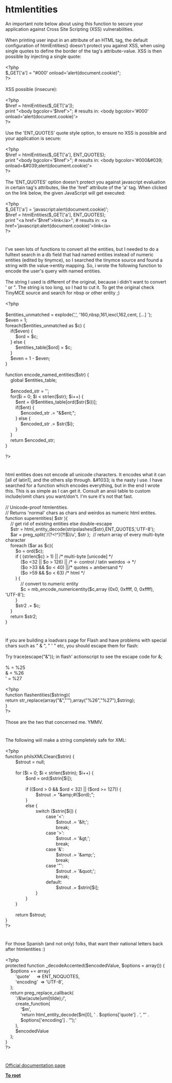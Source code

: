 # htmlentities




<div class="phpcode"><span class="html">
An important note below about using this function to secure your application against Cross Site Scripting (XSS) vulnerabilities.<br><br>When printing user input in an attribute of an HTML tag, the default configuration of htmlEntities() doesn&apos;t protect you against XSS, when using single quotes to define the border of the tag&apos;s attribute-value. XSS is then possible by injecting a single quote:<br><br><span class="default">&lt;?php<br>$_GET</span><span class="keyword">[</span><span class="string">&apos;a&apos;</span><span class="keyword">] = </span><span class="string">&quot;#000&apos; onload=&apos;alert(document.cookie)&quot;</span><span class="keyword">;<br></span><span class="default">?&gt;<br></span><br>XSS possible (insecure):<br><br><span class="default">&lt;?php<br>$href </span><span class="keyword">= </span><span class="default">htmlEntities</span><span class="keyword">(</span><span class="default">$_GET</span><span class="keyword">[</span><span class="string">&apos;a&apos;</span><span class="keyword">]);<br>print </span><span class="string">&quot;&lt;body bgcolor=&apos;</span><span class="default">$href</span><span class="string">&apos;&gt;&quot;</span><span class="keyword">; </span><span class="comment"># results in: &lt;body bgcolor=&apos;#000&apos; onload=&apos;alert(document.cookie)&apos;&gt;<br></span><span class="default">?&gt;<br></span><br>Use the &apos;ENT_QUOTES&apos; quote style option, to ensure no XSS is possible and your application is secure:<br><br><span class="default">&lt;?php<br>$href </span><span class="keyword">= </span><span class="default">htmlEntities</span><span class="keyword">(</span><span class="default">$_GET</span><span class="keyword">[</span><span class="string">&apos;a&apos;</span><span class="keyword">], </span><span class="default">ENT_QUOTES</span><span class="keyword">);<br>print </span><span class="string">&quot;&lt;body bgcolor=&apos;</span><span class="default">$href</span><span class="string">&apos;&gt;&quot;</span><span class="keyword">; </span><span class="comment"># results in: &lt;body bgcolor=&apos;#000&amp;#039; onload=&amp;#039;alert(document.cookie)&apos;&gt;<br></span><span class="default">?&gt;<br></span><br>The &apos;ENT_QUOTES&apos; option doesn&apos;t protect you against javascript evaluation in certain tag&apos;s attributes, like the &apos;href&apos; attribute of the &apos;a&apos; tag. When clicked on the link below, the given JavaScript will get executed:<br><br><span class="default">&lt;?php<br>$_GET</span><span class="keyword">[</span><span class="string">&apos;a&apos;</span><span class="keyword">] = </span><span class="string">&apos;javascript:alert(document.cookie)&apos;</span><span class="keyword">;<br></span><span class="default">$href </span><span class="keyword">= </span><span class="default">htmlEntities</span><span class="keyword">(</span><span class="default">$_GET</span><span class="keyword">[</span><span class="string">&apos;a&apos;</span><span class="keyword">], </span><span class="default">ENT_QUOTES</span><span class="keyword">);<br>print </span><span class="string">&quot;&lt;a href=&apos;</span><span class="default">$href</span><span class="string">&apos;&gt;link&lt;/a&gt;&quot;</span><span class="keyword">; </span><span class="comment"># results in: &lt;a href=&apos;javascript:alert(document.cookie)&apos;&gt;link&lt;/a&gt;<br></span><span class="default">?&gt;</span>
</span>
</div>
  

#


<div class="phpcode"><span class="html">
I&apos;ve seen lots of functions to convert all the entities, but I needed to do a fulltext search in a db field that had named entities instead of numeric entities (edited by tinymce), so I searched the tinymce source and found a string with the value-&gt;entity mapping. So, i wrote the following function to encode the user&apos;s query with named entities.<br><br>The string I used is different of the original, because i didn&apos;t want to convert &apos; or &quot;. The string is too long, so I had to cut it. To get the original check TinyMCE source and search for nbsp or other entity ;)<br><br><span class="default">&lt;?php<br><br>$entities_unmatched </span><span class="keyword">= </span><span class="default">explode</span><span class="keyword">(</span><span class="string">&apos;,&apos;</span><span class="keyword">, </span><span class="string">&apos;160,nbsp,161,iexcl,162,cent, [...] &apos;</span><span class="keyword">);<br></span><span class="default">$even </span><span class="keyword">= </span><span class="default">1</span><span class="keyword">;<br>foreach(</span><span class="default">$entities_unmatched </span><span class="keyword">as </span><span class="default">$c</span><span class="keyword">) {<br>&#xA0; &#xA0; if(</span><span class="default">$even</span><span class="keyword">) {<br>&#xA0; &#xA0; &#xA0; &#xA0; </span><span class="default">$ord </span><span class="keyword">= </span><span class="default">$c</span><span class="keyword">;<br>&#xA0; &#xA0; } else {<br>&#xA0; &#xA0; &#xA0; &#xA0; </span><span class="default">$entities_table</span><span class="keyword">[</span><span class="default">$ord</span><span class="keyword">] = </span><span class="default">$c</span><span class="keyword">;<br>&#xA0; &#xA0; }<br>&#xA0; &#xA0; </span><span class="default">$even </span><span class="keyword">= </span><span class="default">1 </span><span class="keyword">- </span><span class="default">$even</span><span class="keyword">;<br>}<br><br>function </span><span class="default">encode_named_entities</span><span class="keyword">(</span><span class="default">$str</span><span class="keyword">) {<br>&#xA0; &#xA0; global </span><span class="default">$entities_table</span><span class="keyword">;<br>&#xA0; &#xA0; <br>&#xA0; &#xA0; </span><span class="default">$encoded_str </span><span class="keyword">= </span><span class="string">&apos;&apos;</span><span class="keyword">;<br>&#xA0; &#xA0; for(</span><span class="default">$i </span><span class="keyword">= </span><span class="default">0</span><span class="keyword">; </span><span class="default">$i </span><span class="keyword">&lt; </span><span class="default">strlen</span><span class="keyword">(</span><span class="default">$str</span><span class="keyword">); </span><span class="default">$i</span><span class="keyword">++) {<br>&#xA0; &#xA0; &#xA0; &#xA0; </span><span class="default">$ent </span><span class="keyword">= @</span><span class="default">$entities_table</span><span class="keyword">[</span><span class="default">ord</span><span class="keyword">(</span><span class="default">$str</span><span class="keyword">{</span><span class="default">$i</span><span class="keyword">})];<br>&#xA0; &#xA0; &#xA0; &#xA0; if(</span><span class="default">$ent</span><span class="keyword">) {<br>&#xA0; &#xA0; &#xA0; &#xA0; &#xA0; &#xA0; </span><span class="default">$encoded_str </span><span class="keyword">.= </span><span class="string">&quot;&amp;</span><span class="default">$ent</span><span class="string">;&quot;</span><span class="keyword">;<br>&#xA0; &#xA0; &#xA0; &#xA0; } else {<br>&#xA0; &#xA0; &#xA0; &#xA0; &#xA0; &#xA0; </span><span class="default">$encoded_str </span><span class="keyword">.= </span><span class="default">$str</span><span class="keyword">{</span><span class="default">$i</span><span class="keyword">};<br>&#xA0; &#xA0; &#xA0; &#xA0; }<br>&#xA0; &#xA0; }<br>&#xA0; &#xA0; return </span><span class="default">$encoded_str</span><span class="keyword">;<br>}<br><br></span><span class="default">?&gt;</span>
</span>
</div>
  

#


<div class="phpcode"><span class="html">
html entities does not encode all unicode characters. It encodes what it can [all of latin1], and the others slip through. &amp;#1033; is the nasty I use. I have searched for a function which encodes everything, but in the end I wrote this. This is as simple as I can get it. Consult an ansii table to custom include/omit chars you want/don&apos;t. I&apos;m sure it&apos;s not that fast.<br><br>// Unicode-proof htmlentities. <br>// Returns &apos;normal&apos; chars as chars and weirdos as numeric html entites.<br>function superentities( $str ){<br>&#xA0; &#xA0; // get rid of existing entities else double-escape<br>&#xA0; &#xA0; $str = html_entity_decode(stripslashes($str),ENT_QUOTES,&apos;UTF-8&apos;); <br>&#xA0; &#xA0; $ar = preg_split(&apos;/(?&lt;!^)(?!$)/u&apos;, $str );&#xA0; // return array of every multi-byte character<br>&#xA0; &#xA0; foreach ($ar as $c){<br>&#xA0; &#xA0; &#xA0; &#xA0; $o = ord($c);<br>&#xA0; &#xA0; &#xA0; &#xA0; if ( (strlen($c) &gt; 1) || /* multi-byte [unicode] */<br>&#xA0; &#xA0; &#xA0; &#xA0; &#xA0; &#xA0; ($o &lt;32 || $o &gt; 126) || /* &lt;- control / latin weirdos -&gt; */<br>&#xA0; &#xA0; &#xA0; &#xA0; &#xA0; &#xA0; ($o &gt;33 &amp;&amp; $o &lt; 40) ||/* quotes + ambersand */<br>&#xA0; &#xA0; &#xA0; &#xA0; &#xA0; &#xA0; ($o &gt;59 &amp;&amp; $o &lt; 63) /* html */<br>&#xA0; &#xA0; &#xA0; &#xA0; ) {<br>&#xA0; &#xA0; &#xA0; &#xA0; &#xA0; &#xA0; // convert to numeric entity<br>&#xA0; &#xA0; &#xA0; &#xA0; &#xA0; &#xA0; $c = mb_encode_numericentity($c,array (0x0, 0xffff, 0, 0xffff), &apos;UTF-8&apos;);<br>&#xA0; &#xA0; &#xA0; &#xA0; }<br>&#xA0; &#xA0; &#xA0; &#xA0; $str2 .= $c;<br>&#xA0; &#xA0; }<br>&#xA0; &#xA0; return $str2;<br>}</span>
</div>
  

#


<div class="phpcode"><span class="html">
If you are building a loadvars page for Flash and have problems with special chars such as &quot; &amp; &quot;, &quot; &apos; &quot; etc, you should escape them for flash:
<br>
<br>Try trace(escape(&quot;&amp;&quot;)); in flash&apos; actionscript to see the escape code for &amp;;
<br>
<br>% = %25
<br>&amp; = %26
<br>&apos; = %27
<br>
<br><span class="default">&lt;?php
<br></span><span class="keyword">function </span><span class="default">flashentities</span><span class="keyword">(</span><span class="default">$string</span><span class="keyword">){
<br>return </span><span class="default">str_replace</span><span class="keyword">(array(</span><span class="string">&quot;&amp;&quot;</span><span class="keyword">,</span><span class="string">&quot;&apos;&quot;</span><span class="keyword">),array(</span><span class="string">&quot;%26&quot;</span><span class="keyword">,</span><span class="string">&quot;%27&quot;</span><span class="keyword">),</span><span class="default">$string</span><span class="keyword">);
<br>}
<br></span><span class="default">?&gt;
<br></span>
<br>Those are the two that concerned me. YMMV.</span>
</div>
  

#


<div class="phpcode"><span class="html">
The following will make a string completely safe for XML:<br><br><span class="default">&lt;?php<br></span><span class="keyword">function </span><span class="default">philsXMLClean</span><span class="keyword">(</span><span class="default">$strin</span><span class="keyword">) {<br>&#xA0; &#xA0; &#xA0; &#xA0; </span><span class="default">$strout </span><span class="keyword">= </span><span class="default">null</span><span class="keyword">;<br><br>&#xA0; &#xA0; &#xA0; &#xA0; for (</span><span class="default">$i </span><span class="keyword">= </span><span class="default">0</span><span class="keyword">; </span><span class="default">$i </span><span class="keyword">&lt; </span><span class="default">strlen</span><span class="keyword">(</span><span class="default">$strin</span><span class="keyword">); </span><span class="default">$i</span><span class="keyword">++) {<br>&#xA0; &#xA0; &#xA0; &#xA0; &#xA0; &#xA0; &#xA0; &#xA0; </span><span class="default">$ord </span><span class="keyword">= </span><span class="default">ord</span><span class="keyword">(</span><span class="default">$strin</span><span class="keyword">[</span><span class="default">$i</span><span class="keyword">]);<br><br>&#xA0; &#xA0; &#xA0; &#xA0; &#xA0; &#xA0; &#xA0; &#xA0; if ((</span><span class="default">$ord </span><span class="keyword">&gt; </span><span class="default">0 </span><span class="keyword">&amp;&amp; </span><span class="default">$ord </span><span class="keyword">&lt; </span><span class="default">32</span><span class="keyword">) || (</span><span class="default">$ord </span><span class="keyword">&gt;= </span><span class="default">127</span><span class="keyword">)) {<br>&#xA0; &#xA0; &#xA0; &#xA0; &#xA0; &#xA0; &#xA0; &#xA0; &#xA0; &#xA0; &#xA0; &#xA0; </span><span class="default">$strout </span><span class="keyword">.= </span><span class="string">&quot;&amp;amp;#</span><span class="keyword">{</span><span class="default">$ord</span><span class="keyword">}</span><span class="string">;&quot;</span><span class="keyword">;<br>&#xA0; &#xA0; &#xA0; &#xA0; &#xA0; &#xA0; &#xA0; &#xA0; }<br>&#xA0; &#xA0; &#xA0; &#xA0; &#xA0; &#xA0; &#xA0; &#xA0; else {<br>&#xA0; &#xA0; &#xA0; &#xA0; &#xA0; &#xA0; &#xA0; &#xA0; &#xA0; &#xA0; &#xA0; &#xA0; switch (</span><span class="default">$strin</span><span class="keyword">[</span><span class="default">$i</span><span class="keyword">]) {<br>&#xA0; &#xA0; &#xA0; &#xA0; &#xA0; &#xA0; &#xA0; &#xA0; &#xA0; &#xA0; &#xA0; &#xA0; &#xA0; &#xA0; &#xA0; &#xA0; case </span><span class="string">&apos;&lt;&apos;</span><span class="keyword">:<br>&#xA0; &#xA0; &#xA0; &#xA0; &#xA0; &#xA0; &#xA0; &#xA0; &#xA0; &#xA0; &#xA0; &#xA0; &#xA0; &#xA0; &#xA0; &#xA0; &#xA0; &#xA0; &#xA0; &#xA0; </span><span class="default">$strout </span><span class="keyword">.= </span><span class="string">&apos;&amp;lt;&apos;</span><span class="keyword">;<br>&#xA0; &#xA0; &#xA0; &#xA0; &#xA0; &#xA0; &#xA0; &#xA0; &#xA0; &#xA0; &#xA0; &#xA0; &#xA0; &#xA0; &#xA0; &#xA0; &#xA0; &#xA0; &#xA0; &#xA0; break;<br>&#xA0; &#xA0; &#xA0; &#xA0; &#xA0; &#xA0; &#xA0; &#xA0; &#xA0; &#xA0; &#xA0; &#xA0; &#xA0; &#xA0; &#xA0; &#xA0; case </span><span class="string">&apos;&gt;&apos;</span><span class="keyword">:<br>&#xA0; &#xA0; &#xA0; &#xA0; &#xA0; &#xA0; &#xA0; &#xA0; &#xA0; &#xA0; &#xA0; &#xA0; &#xA0; &#xA0; &#xA0; &#xA0; &#xA0; &#xA0; &#xA0; &#xA0; </span><span class="default">$strout </span><span class="keyword">.= </span><span class="string">&apos;&amp;gt;&apos;</span><span class="keyword">;<br>&#xA0; &#xA0; &#xA0; &#xA0; &#xA0; &#xA0; &#xA0; &#xA0; &#xA0; &#xA0; &#xA0; &#xA0; &#xA0; &#xA0; &#xA0; &#xA0; &#xA0; &#xA0; &#xA0; &#xA0; break;<br>&#xA0; &#xA0; &#xA0; &#xA0; &#xA0; &#xA0; &#xA0; &#xA0; &#xA0; &#xA0; &#xA0; &#xA0; &#xA0; &#xA0; &#xA0; &#xA0; case </span><span class="string">&apos;&amp;&apos;</span><span class="keyword">:<br>&#xA0; &#xA0; &#xA0; &#xA0; &#xA0; &#xA0; &#xA0; &#xA0; &#xA0; &#xA0; &#xA0; &#xA0; &#xA0; &#xA0; &#xA0; &#xA0; &#xA0; &#xA0; &#xA0; &#xA0; </span><span class="default">$strout </span><span class="keyword">.= </span><span class="string">&apos;&amp;amp;&apos;</span><span class="keyword">;<br>&#xA0; &#xA0; &#xA0; &#xA0; &#xA0; &#xA0; &#xA0; &#xA0; &#xA0; &#xA0; &#xA0; &#xA0; &#xA0; &#xA0; &#xA0; &#xA0; &#xA0; &#xA0; &#xA0; &#xA0; break;<br>&#xA0; &#xA0; &#xA0; &#xA0; &#xA0; &#xA0; &#xA0; &#xA0; &#xA0; &#xA0; &#xA0; &#xA0; &#xA0; &#xA0; &#xA0; &#xA0; case </span><span class="string">&apos;&quot;&apos;</span><span class="keyword">:<br>&#xA0; &#xA0; &#xA0; &#xA0; &#xA0; &#xA0; &#xA0; &#xA0; &#xA0; &#xA0; &#xA0; &#xA0; &#xA0; &#xA0; &#xA0; &#xA0; &#xA0; &#xA0; &#xA0; &#xA0; </span><span class="default">$strout </span><span class="keyword">.= </span><span class="string">&apos;&amp;quot;&apos;</span><span class="keyword">;<br>&#xA0; &#xA0; &#xA0; &#xA0; &#xA0; &#xA0; &#xA0; &#xA0; &#xA0; &#xA0; &#xA0; &#xA0; &#xA0; &#xA0; &#xA0; &#xA0; &#xA0; &#xA0; &#xA0; &#xA0; break;<br>&#xA0; &#xA0; &#xA0; &#xA0; &#xA0; &#xA0; &#xA0; &#xA0; &#xA0; &#xA0; &#xA0; &#xA0; &#xA0; &#xA0; &#xA0; &#xA0; default:<br>&#xA0; &#xA0; &#xA0; &#xA0; &#xA0; &#xA0; &#xA0; &#xA0; &#xA0; &#xA0; &#xA0; &#xA0; &#xA0; &#xA0; &#xA0; &#xA0; &#xA0; &#xA0; &#xA0; &#xA0; </span><span class="default">$strout </span><span class="keyword">.= </span><span class="default">$strin</span><span class="keyword">[</span><span class="default">$i</span><span class="keyword">];<br>&#xA0; &#xA0; &#xA0; &#xA0; &#xA0; &#xA0; &#xA0; &#xA0; &#xA0; &#xA0; &#xA0; &#xA0; }<br>&#xA0; &#xA0; &#xA0; &#xA0; &#xA0; &#xA0; &#xA0; &#xA0; }<br>&#xA0; &#xA0; &#xA0; &#xA0; }<br><br>&#xA0; &#xA0; &#xA0; &#xA0; return </span><span class="default">$strout</span><span class="keyword">;<br>}<br></span><span class="default">?&gt;</span>
</span>
</div>
  

#


<div class="phpcode"><span class="html">
For those Spanish (and not only) folks, that want their national letters back after htmlentities :)<br><br><span class="default">&lt;?php<br></span><span class="keyword">protected function </span><span class="default">_decodeAccented</span><span class="keyword">(</span><span class="default">$encodedValue</span><span class="keyword">, </span><span class="default">$options </span><span class="keyword">= array()) {<br>&#xA0; &#xA0; </span><span class="default">$options </span><span class="keyword">+= array(<br>&#xA0; &#xA0; &#xA0; &#xA0; </span><span class="string">&apos;quote&apos;&#xA0; &#xA0;&#xA0; </span><span class="keyword">=&gt; </span><span class="default">ENT_NOQUOTES</span><span class="keyword">,<br>&#xA0; &#xA0; &#xA0; &#xA0; </span><span class="string">&apos;encoding&apos;&#xA0; </span><span class="keyword">=&gt; </span><span class="string">&apos;UTF-8&apos;</span><span class="keyword">,<br>&#xA0; &#xA0; );<br>&#xA0; &#xA0; return </span><span class="default">preg_replace_callback</span><span class="keyword">(<br>&#xA0; &#xA0; &#xA0; &#xA0; </span><span class="string">&apos;/&amp;\w(acute|uml|tilde);/&apos;</span><span class="keyword">,<br>&#xA0; &#xA0; &#xA0; &#xA0; </span><span class="default">create_function</span><span class="keyword">(<br>&#xA0; &#xA0; &#xA0; &#xA0; &#xA0; &#xA0; </span><span class="string">&apos;$m&apos;</span><span class="keyword">,<br>&#xA0; &#xA0; &#xA0; &#xA0; &#xA0; &#xA0; </span><span class="string">&apos;return html_entity_decode($m[0], &apos; </span><span class="keyword">. </span><span class="default">$options</span><span class="keyword">[</span><span class="string">&apos;quote&apos;</span><span class="keyword">] . </span><span class="string">&apos;, &quot;&apos; </span><span class="keyword">.<br>&#xA0; &#xA0; &#xA0; &#xA0; &#xA0; &#xA0; </span><span class="default">$options</span><span class="keyword">[</span><span class="string">&apos;encoding&apos;</span><span class="keyword">] . </span><span class="string">&apos;&quot;);&apos;<br>&#xA0; &#xA0; &#xA0; &#xA0; </span><span class="keyword">),<br>&#xA0; &#xA0; &#xA0; &#xA0; </span><span class="default">$encodedValue<br>&#xA0; &#xA0; </span><span class="keyword">);<br>}<br></span><span class="default">?&gt;</span>
</span>
</div>
  

#

[Official documentation page](https://www.php.net/manual/en/function.htmlentities.php)

**[To root](/README.md)**